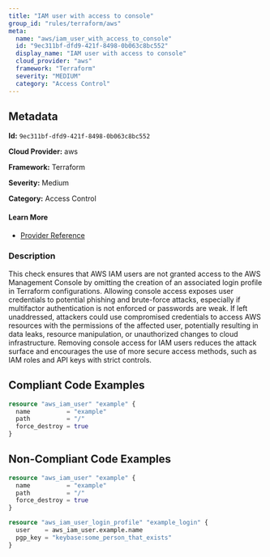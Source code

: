 ```yaml
---
title: "IAM user with access to console"
group_id: "rules/terraform/aws"
meta:
  name: "aws/iam_user_with_access_to_console"
  id: "9ec311bf-dfd9-421f-8498-0b063c8bc552"
  display_name: "IAM user with access to console"
  cloud_provider: "aws"
  framework: "Terraform"
  severity: "MEDIUM"
  category: "Access Control"
---
```

## Metadata

**Id:** `9ec311bf-dfd9-421f-8498-0b063c8bc552`

**Cloud Provider:** aws

**Framework:** Terraform

**Severity:** Medium

**Category:** Access Control

#### Learn More

 - [Provider Reference](https://registry.terraform.io/providers/hashicorp/aws/latest/docs/resources/iam_user_login_profile)

### Description

 This check ensures that AWS IAM users are not granted access to the AWS Management Console by omitting the creation of an associated login profile in Terraform configurations. Allowing console access exposes user credentials to potential phishing and brute-force attacks, especially if multifactor authentication is not enforced or passwords are weak. If left unaddressed, attackers could use compromised credentials to access AWS resources with the permissions of the affected user, potentially resulting in data leaks, resource manipulation, or unauthorized changes to cloud infrastructure. Removing console access for IAM users reduces the attack surface and encourages the use of more secure access methods, such as IAM roles and API keys with strict controls.


## Compliant Code Examples
```tf
resource "aws_iam_user" "example" {
  name          = "example"
  path          = "/"
  force_destroy = true
}

```
## Non-Compliant Code Examples
```tf
resource "aws_iam_user" "example" {
  name          = "example"
  path          = "/"
  force_destroy = true
}

resource "aws_iam_user_login_profile" "example_login" {
  user    = aws_iam_user.example.name
  pgp_key = "keybase:some_person_that_exists"
}

```